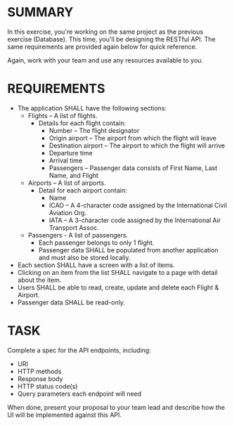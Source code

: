 # SUMMARY

In this exercise, you're working on the same project as the previous exercise (Database). This time, you'll be designing the RESTful API. The same requirements are provided again below for quick reference.

Again, work with your team and use any resources available to you.

# REQUIREMENTS

* The application SHALL have the following sections: 
  * Flights – A list of flights. 
    * Details for each flight contain: 
      * Number – The flight designator 
      * Origin airport – The airport from which the flight will leave 
      * Destination airport – The airport to which the flight will arrive 
      * Departure time 
      * Arrival time
      * Passengers – Passenger data consists of First Name, Last Name, and Flight 
  * Airports – A list of airports. 
    * Detail for each airport contain: 
      * Name 
      * ICAO – A 4-character code assigned by the International Civil Aviation Org. 
      *  IATA – A 3-character code assigned by the International Air Transport Assoc. 
  * Passengers - A list of passengers.
    * Each passenger belongs to only 1 flight. 
    * Passenger data SHALL be populated from another application and must also be stored locally.
* Each section SHALL have a screen with a list of items.  
* Clicking on an item from the list SHALL navigate to a page with detail about the item. 
* Users SHALL be able to read, create, update and delete each Flight & Airport. 
* Passenger data SHALL be read-only.


# TASK

Complete a spec for the API endpoints, including:

* URI
* HTTP methods
* Response body
* HTTP status code(s)
* Query parameters each endpoint will need 

When done, present your proposal to your team lead and describe how the UI will be implemented against this API. 
